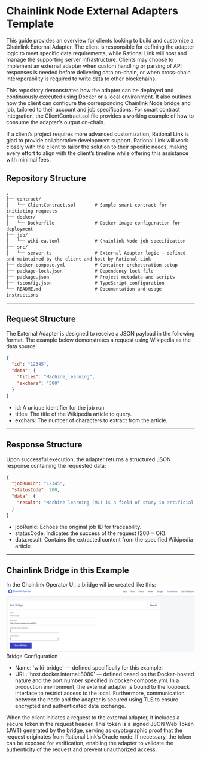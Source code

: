 # Chainlink Node External Adapters Template
This guide provides an overview for clients looking to build and customize a Chainlink External Adapter. The client is responsible for defining the adapter logic to meet specific data requirements, while Rational Link will host and manage the supporting server infrastructure. Clients may choose to implement an external adapter when custom handling or parsing of API responses is needed before delivering data on-chain, or when cross-chain interoperability is required to write data to other blockchains.

This repository demonstrates how the adapter can be deployed and continuously executed using Docker or a local environment. It also outlines how the client can configure the corresponding Chainlink Node bridge and job, tailored to their account and job specifications. For smart contract integration, the ClientContract.sol file provides a working example of how to consume the adapter’s output on-chain.

If a client’s project requires more advanced customization, Rational Link is glad to provide collaborative development support. Rational Link will work closely with the client to tailor the solution to their specific needs, making every effort to align with the client’s timeline while offering this assistance with minimal fees.

## Repository Structure
```
.
├── contract/
│   └── ClientContract.sol       # Sample smart contract for initiating requests
├── docker/
│   └── Dockerfile               # Docker image configuration for deployment
├── job/
│   └── wiki-ea.toml             # Chainlink Node job specification
├── src/
│   └── server.ts                # External Adapter logic — defined and maintained by the client and host by Rational Link
├── docker-compose.yml           # Container orchestration setup
├── package-lock.json            # Dependency lock file
├── package.json                 # Project metadata and scripts
├── tsconfig.json                # TypeScript configuration
└── README.md                    # Documentation and usage instructions
```
---

## Request Structure
The External Adapter is designed to receive a JSON payload in the following format. The example below demonstrates a request using Wikipedia as the data source:
```json
{
  "id": "12345",
  "data": {
    "titles": "Machine_learning",
    "exchars": "500"
  }
}
```
- id: A unique identifier for the job run.
- titles: The title of the Wikipedia article to query.
- exchars: The number of characters to extract from the article.

---
## Response Structure
Upon successful execution, the adapter returns a structured JSON response containing the requested data:
```json
{
  "jobRunId": "12345",
  "statusCode": 200,
  "data": {
    "result": "Machine learning (ML) is a field of study in artificial intelligence concerned with the development and study of statistical algorithms that can learn from data and generalise to unseen data, and thus perform tasks without explicit instructions. Within a subdiscipline in machine learning, advances in the field of deep learning have allowed neural networks, a class of statistical algorithms, to surpass many previous machine learning approaches in performance. ML finds application in many fields.." 
  }
}
```
- jobRunId: Echoes the original job ID for traceability.
- statusCode: Indicates the success of the request (200 = OK).
- data.result: Contains the extracted content from the specified Wikipedia article

---
## Chainlink Bridge in this Example

In the Chainlink Operator UI, a bridge wil be created like this:
![Alt text](./job/snapshot_wiki-bridge.png)
Bridge Configuration
- Name: 'wiki-bridge' — defined specifically for this example.
- URL: 'host.docker.internal:8080' — defined based on the Docker-hosted nature and the port number specified in docker-compose.yml. In a production environment, the external adapter is bound to the loopback interface to restrict access to the local. Furthermore, communication between the node and the adapter is secured using TLS to ensure encrypted and authenticated data exchange.

When the client initiates a request to the external adapter, it includes a secure token in the request header. This token is a signed JSON Web Token (JWT) generated by the bridge, serving as cryptographic proof that the request originates from Rational Link’s Oracle node. If necessary, the token can be exposed for verification, enabling the adapter to validate the authenticity of the request and prevent unauthorized access.
